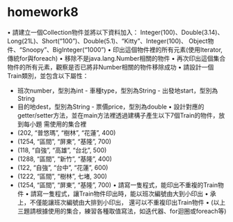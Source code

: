 # homework8
• 請建立一個Collection物件並將以下資料加入：
Integer(100)、Double(3.14)、Long(21L)、Short(“100”)、Double(5.1)、“Kitty”、Integer(100)、
Object物件、“Snoopy”、BigInteger(“1000”)
• 印出這個物件裡的所有元素(使用Iterator, 傳統for與foreach)
• 移除不是java.lang.Number相關的物件
• 再次印出這個集合物件的所有元素，觀察是否已將非Number相關的物件移除成功
• 請設計一個Train類別，並包含以下屬性：
- 班次number，型別為int - 車種type，型別為String - 出發地start，型別為String
- 目的地dest，型別為String - 票價price，型別為double
• 設計對應的getter/setter方法，並在main方法裡透過建構子產生以下7個Train的物件，放到每小題
需使用的集合裡
- (202, “普悠瑪”, “樹林”, “花蓮”, 400)
- (1254, “區間”, “屏東”, “基隆”, 700)
- (118, “自強”, “高雄”, “台北”, 500)
- (1288, “區間”, “新竹”, “基隆”, 400)
- (122, “自強”, “台中”, “花蓮”, 600)
- (1222, “區間”, “樹林”, 七堵, 300)
- (1254, “區間”, “屏東”, “基隆”, 700)
• 請寫一隻程式，能印出不重複的Train物件
• 請寫一隻程式，讓Train物件印出時，能以班次編號由大到小印出
• 承上，不僅能讓班次編號由大排到小印出， 還可以不重複印出Train物件
• (以上三題請根據使用的集合，練習各種取值寫法，如迭代器、for迴圈或foreach等)
